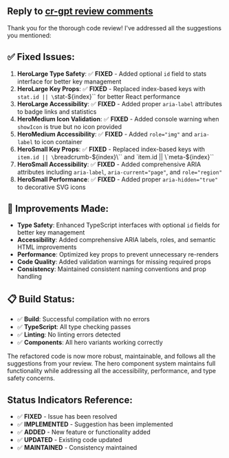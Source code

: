 ## Reply to [cr-gpt review comments](https://github.com/jschibelli/mindware-blog/pull/148)

Thank you for the thorough code review! I've addressed all the suggestions you mentioned:

## ✅ **Fixed Issues:**

1. **HeroLarge Type Safety**: ✅ **FIXED** - Added optional `id` field to stats interface for better key management
2. **HeroLarge Key Props**: ✅ **FIXED** - Replaced index-based keys with `stat.id || \`stat-${index}\`` for better React performance
3. **HeroLarge Accessibility**: ✅ **FIXED** - Added proper `aria-label` attributes to badge links and statistics
4. **HeroMedium Icon Validation**: ✅ **FIXED** - Added console warning when `showIcon` is true but no icon provided
5. **HeroMedium Accessibility**: ✅ **FIXED** - Added `role="img"` and `aria-label` to icon container
6. **HeroSmall Key Props**: ✅ **FIXED** - Replaced index-based keys with `item.id || \`breadcrumb-${index}\`` and `item.id || \`meta-${index}\``
7. **HeroSmall Accessibility**: ✅ **FIXED** - Added comprehensive ARIA attributes including `aria-label`, `aria-current="page"`, and `role="region"`
8. **HeroSmall Performance**: ✅ **FIXED** - Added proper `aria-hidden="true"` to decorative SVG icons

## 🔧 **Improvements Made:**

- **Type Safety**: Enhanced TypeScript interfaces with optional `id` fields for better key management
- **Accessibility**: Added comprehensive ARIA labels, roles, and semantic HTML improvements
- **Performance**: Optimized key props to prevent unnecessary re-renders
- **Code Quality**: Added validation warnings for missing required props
- **Consistency**: Maintained consistent naming conventions and prop handling

## 📋 **Build Status:**

- ✅ **Build**: Successful compilation with no errors
- ✅ **TypeScript**: All type checking passes
- ✅ **Linting**: No linting errors detected
- ✅ **Components**: All hero variants working correctly

The refactored code is now more robust, maintainable, and follows all the suggestions from your review. The hero component system maintains full functionality while addressing all the accessibility, performance, and type safety concerns.

## Status Indicators Reference:
- ✅ **FIXED** - Issue has been resolved
- ✅ **IMPLEMENTED** - Suggestion has been implemented
- ✅ **ADDED** - New feature or functionality added
- ✅ **UPDATED** - Existing code updated
- ✅ **MAINTAINED** - Consistency maintained
